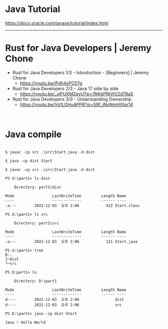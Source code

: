 # Java Tutorial

https://docs.oracle.com/javase/tutorial/index.html


<hr>


# Rust for Java Developers | Jeremy Chone

- Rust for Java Developers 1/3 - Introduction - [Beginners] | Jeremy Chone
  - https://youtu.be/iFdh4sPC5Tg
- Rust for Java Developers 2/3 - Java 17 side by side
  - https://youtu.be/_xiPUXMZeyU?si=7AKbPNjVIV2d78aS
- Rust for Java Developers 3/3 - Understanding Ownership
  - https://youtu.be/Vg1LGHuAPP8?si=S9f_iNoNmHlGpr14

<br>

# Java compile

```

$ javac -cp src .\src\Start.java -d dist

$ java -cp dist Start

```

```
$ javac -cp src .\src\Start.java -d dist

PS d:\part1> ls dist

    Directory: part1\dist

Mode                 LastWriteTime         Length Name
----                 -------------         ------ ----
-a---        2022-12-03  오후 2:06            422 Start.class

PS d:\part1> ls src

    Directory: part1\src

Mode                 LastWriteTime         Length Name
----                 -------------         ------ ----
-a---        2022-12-03  오후 2:06            121 Start.java

PS d:\part1> tree
D:.
├─dist
└─src

PS D:part1> ls

    Directory: D:\part1

Mode                 LastWriteTime         Length Name
----                 -------------         ------ ----
d----        2022-12-03  오후 2:06                dist
d----        2022-12-03  오후 2:06                src

PS D:\part1> java -cp dist Start

Java ! Hello World


```
